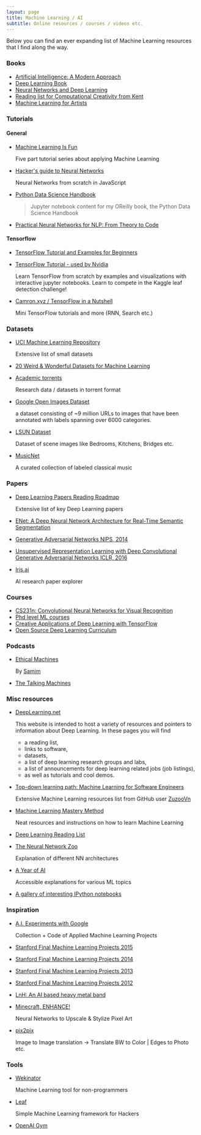 ```yaml
---
layout: page
title: Machine Learning / AI
subtitle: Online resources / courses / videos etc.
---
```


Below you can find an ever expanding list of Machine Learning resources that I find along the way.

### Books
*	[Artificial Intelligence:
A Modern Approach](http://www.cin.ufpe.br/~tfl2/artificial-intelligence-modern-approach.9780131038059.25368.pdf)
* [Deep Learning Book](http://www.deeplearningbook.org/)
* [Neural Networks and Deep Learning](http://neuralnetworksanddeeplearning.com/)
* [Reading list for Computational Creativity from Kent](http://resourcelists.kent.ac.uk/lists/92F2F66A-9721-631D-9092-842212A433EE.html)
* [Machine Learning for Artists](http://ml4a.github.io/index/)

### Tutorials

#### General
* [Machine Learning Is Fun](https://medium.com/@ageitgey/machine-learning-is-fun-80ea3ec3c471#.uezpzoq3k)

  Five part tutorial series about applying Machine Learning

* [Hacker's guide to Neural Networks](http://karpathy.github.io/neuralnets/)

  Neural Networks from scratch in JavaScript

* [Python Data Science Handbook](https://github.com/jakevdp/PythonDataScienceHandbook)

  >Jupyter notebook content for my OReilly book, the Python Data Science Handbook

* [Practical Neural Networks for NLP: From Theory to Code](http://www.emnlp2016.net/tutorials.html#practical)

#### Tensorflow
* [TensorFlow Tutorial and Examples for Beginners](https://github.com/aymericdamien/TensorFlow-Examples)
* [TensorFlow Tutorial - used by Nvidia](https://github.com/alrojo/tensorflow-tutorial)

  Learn TensorFlow from scratch by examples and visualizations with interactive jupyter notebooks. Learn to compete in the Kaggle leaf detection challenge!

* [Camron.xyz / TensorFlow in a Nutshell](http://camron.xyz/)

  Mini TensorFlow tutorials and more (RNN, Search etc.)

### Datasets
* [UCI Machine Learning Repository](https://archive.ics.uci.edu/ml/index.html)

  Extensive list of small datasets
* [20 Weird & Wonderful Datasets for Machine Learning](https://medium.com/@olivercameron/20-weird-wonderful-datasets-for-machine-learning-c70fc89b73d5#.53bnrxld1)

* [Academic torrents](http://academictorrents.com/)

  Research data / datasets in torrent format

* [Google Open Images Dataset](https://research.googleblog.com/2016/09/introducing-open-images-dataset.html)

  a dataset consisting of ~9 million URLs to images that have been annotated with labels spanning over 6000 categories.

* [LSUN Dataset](http://www.yf.io/p/lsun)

  Dataset of scene images like Bedrooms, Kitchens, Bridges etc.

* [MusicNet](http://homes.cs.washington.edu/~thickstn/musicnet.html)

  A curated collection of labeled classical music

### Papers
* [Deep Learning Papers Reading Roadmap](https://github.com/songrotek/Deep-Learning-Papers-Reading-Roadmap)

  Extensive list of key Deep Learning papers

* [ENet: A Deep Neural Network Architecture for
Real-Time Semantic Segmentation](https://arxiv.org/pdf/1606.02147v1.pdf)

* [Generative Adversarial Networks NIPS, 2014](https://arxiv.org/pdf/1406.2661v1.pdf)

* [Unsupervised Representation Learning with Deep Convolutional Generative Adversarial Networks ICLR, 2016](https://arxiv.org/pdf/1511.06434v2.pdf)

* [Iris.ai](https://iris.ai/)

  AI research paper explorer

### Courses
* [CS231n: Convolutional Neural Networks for Visual Recognition](http://cs231n.stanford.edu/)
* [Phd level ML courses](https://www.reddit.com/r/MachineLearning/comments/51qhc8/phdlevel_courses/)
* [Creative Applications of Deep Learning with TensorFlow](https://www.kadenze.com/courses/creative-applications-of-deep-learning-with-tensorflow/info)
* [Open Source Deep Learning Curriculum](http://www.deeplearningweekly.com/pages/open_source_deep_learning_curriculum)

### Podcasts
* [Ethical Machines](http://ethicalmachines.com/)

  By [Samim](http://www.samim.io/)

* [The Talking Machines](http://www.thetalkingmachines.com/)

### Misc resources
* [DeepLearning.net](http://deeplearning.net/)

  This website is intended to host a variety of resources and pointers to information about Deep Learning. In these pages you will find

  * a reading list,
  * links to software,
  * datasets,
  * a list of deep learning research groups and labs,
  * a list of announcements for deep learning related jobs (job listings),
  * as well as tutorials and cool demos.

* [Top-down learning path: Machine Learning for Software Engineers](https://github.com/ZuzooVn/machine-learning-for-software-engineers)

  Extensive Machine Learning resources list from GitHub user [ZuzooVn](https://github.com/ZuzooVn)

* [Machine Learning Mastery Method](http://machinelearningmastery.com/machine-learning-mastery-method/)

   Neat resources and instructions on how to learn Machine Learning

* [Deep Learning Reading List](http://jmozah.github.io/links/)
* [The Neural Network Zoo](http://www.asimovinstitute.org/neural-network-zoo/)

  Explanation of different NN architectures

* [A Year of AI](https://ayearofai.com/)

  Accessible explanations for various ML topics

* [A gallery of interesting IPython notebooks](https://github.com/ipython/ipython/wiki/A-gallery-of-interesting-IPython-Notebooks)

### Inspiration
* [A.I. Experiments with Google](https://aiexperiments.withgoogle.com/)

  Collection + Code of Applied Machine Learning Projects

* [Stanford Final Machine Learning Projects 2015](http://cs229.stanford.edu/projects2015.html)
* [Stanford Final Machine Learning Projects 2014](http://cs229.stanford.edu/projects2014.html)
* [Stanford Final Machine Learning Projects 2013](http://cs229.stanford.edu/projects2013.html)
* [Stanford Final Machine Learning Projects 2012](http://cs229.stanford.edu/projects2012.html)
* [LnH: An AI based heavy metal band](http://www.ymer.org/amir/2016/07/31/introducing-lnh-the-robots-heavy-metal-band/)
* [Minecraft, ENHANCE!](https://nucl.ai/blog/enhance-pixel-art/)

  Neural Networks to Upscale & Stylize Pixel Art

* [pix2pix](https://phillipi.github.io/pix2pix/)

  Image to Image translation -> Translate BW to Color | Edges to Photo etc.

### Tools
* [Wekinator](http://www.wekinator.org/)

  Machine Learning tool for non-programmers
* [Leaf](http://autumnai.com/leaf/book/leaf.html)

  Simple Machine Learning framework for Hackers

* [OpenAI Gym](https://gym.openai.com/)
